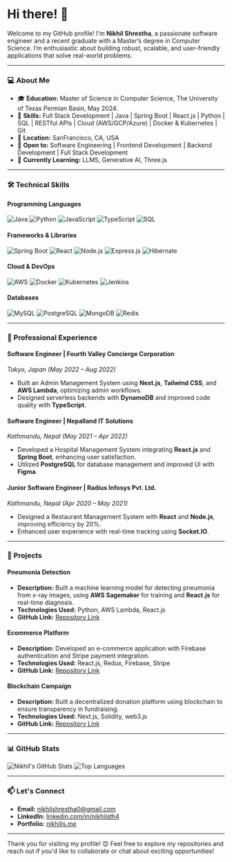 # Hi there! 👋

Welcome to my GitHub profile! I'm **Nikhil Shrestha**, a passionate software engineer and a recent graduate with a Master’s degree in Computer Science. I’m enthusiastic about building robust, scalable, and user-friendly applications that solve real-world problems.

---

### 💻 About Me
- 🎓 **Education:** Master of Science in Computer Science, The University of Texas Permian Basin, May 2024.
- 🌟 **Skills:** Full Stack Development | Java | Spring Boot | React.js | Python | SQL | RESTful APIs | Cloud (AWS/GCP/Azure) | Docker & Kubernetes | Git
- 📍 **Location:** SanFrancisco, CA, USA
- 💼 **Open to:** Software Engineering | Frontend Development | Backend Development | Full Stack Development
- 🌱 **Currently Learning:** LLMS, Generative AI, Three.js

---

### 🛠️ Technical Skills

#### **Programming Languages**
<img src="https://img.shields.io/badge/Java-007396?style=for-the-badge&logo=java&logoColor=white" alt="Java"> <img src="https://img.shields.io/badge/Python-3776AB?style=for-the-badge&logo=python&logoColor=white" alt="Python"> <img src="https://img.shields.io/badge/JavaScript-F7DF1E?style=for-the-badge&logo=javascript&logoColor=black" alt="JavaScript"> <img src="https://img.shields.io/badge/TypeScript-007ACC?style=for-the-badge&logo=typescript&logoColor=white" alt="TypeScript"> <img src="https://img.shields.io/badge/SQL-336791?style=for-the-badge&logo=postgresql&logoColor=white" alt="SQL">

#### **Frameworks & Libraries**
<img src="https://img.shields.io/badge/Spring_Boot-6DB33F?style=for-the-badge&logo=spring&logoColor=white" alt="Spring Boot"> <img src="https://img.shields.io/badge/React-61DAFB?style=for-the-badge&logo=react&logoColor=black" alt="React"> <img src="https://img.shields.io/badge/Node.js-339933?style=for-the-badge&logo=nodedotjs&logoColor=white" alt="Node.js"> <img src="https://img.shields.io/badge/Express.js-000000?style=for-the-badge&logo=express&logoColor=white" alt="Express.js"> <img src="https://img.shields.io/badge/Hibernate-59666C?style=for-the-badge&logo=hibernate&logoColor=white" alt="Hibernate">

#### **Cloud & DevOps**
<img src="https://img.shields.io/badge/AWS-232F3E?style=for-the-badge&logo=amazon-aws&logoColor=white" alt="AWS"> <img src="https://img.shields.io/badge/Docker-2496ED?style=for-the-badge&logo=docker&logoColor=white" alt="Docker"> <img src="https://img.shields.io/badge/Kubernetes-326CE5?style=for-the-badge&logo=kubernetes&logoColor=white" alt="Kubernetes"> <img src="https://img.shields.io/badge/Jenkins-D24939?style=for-the-badge&logo=jenkins&logoColor=white" alt="Jenkins">

#### **Databases**
<img src="https://img.shields.io/badge/MySQL-4479A1?style=for-the-badge&logo=mysql&logoColor=white" alt="MySQL"> <img src="https://img.shields.io/badge/PostgreSQL-4169E1?style=for-the-badge&logo=postgresql&logoColor=white" alt="PostgreSQL"> <img src="https://img.shields.io/badge/MongoDB-47A248?style=for-the-badge&logo=mongodb&logoColor=white" alt="MongoDB"> <img src="https://img.shields.io/badge/Redis-DC382D?style=for-the-badge&logo=redis&logoColor=white" alt="Redis">

---

### 💼 Professional Experience

#### Software Engineer | Fourth Valley Concierge Corporation
*Tokyo, Japan (May 2022 – Aug 2022)*
- Built an Admin Management System using **Next.js**, **Tailwind CSS**, and **AWS Lambda**, optimizing admin workflows.
- Designed serverless backends with **DynamoDB** and improved code quality with **TypeScript**.

#### Software Engineer | Nepalland IT Solutions
*Kathmandu, Nepal (May 2021 – Apr 2022)*
- Developed a Hospital Management System integrating **React.js** and **Spring Boot**, enhancing user satisfaction.
- Utilized **PostgreSQL** for database management and improved UI with **Figma**.

#### Junior Software Engineer | Radius Infosys Pvt. Ltd.
*Kathmandu, Nepal (Apr 2020 – May 2021)*
- Designed a Restaurant Management System with **React** and **Node.js**, improving efficiency by 20%.
- Enhanced user experience with real-time tracking using **Socket.IO**.

---

### 🌟 Projects

#### **Pneumonia Detection**
- **Description:** Built a machine learning model for detecting pneumonia from x-ray images, using **AWS Sagemaker** for training and **React.js** for real-time diagnosis.
- **Technologies Used:** Python, AWS Lambda, React.js
- **GitHub Link:** [Repository Link](#)

#### **Ecommerce Platform**
- **Description:** Developed an e-commerce application with Firebase authentication and Stripe payment integration.
- **Technologies Used:** React.js, Redux, Firebase, Stripe
- **GitHub Link:** [Repository Link](#)

#### **Blockchain Campaign**
- **Description:** Built a decentralized donation platform using blockchain to ensure transparency in fundraising.
- **Technologies Used:** Next.js, Solidity, web3.js
- **GitHub Link:** [Repository Link](#)

---

### 📊 GitHub Stats

![Nikhil's GitHub Stats](https://github-readme-stats.vercel.app/api?username=nikhilsth4&show_icons=true&theme=radical)
![Top Languages](https://github-readme-stats.vercel.app/api/top-langs/?username=nikhilsth4&layout=compact&theme=radical)

---

### 📫 Let's Connect
- **Email:** [nikhilshrestha0@gmail.com](mailto:nikhilshrestha0@gmail.com)
- **LinkedIn:** [linkedin.com/in/nikhilsth4](https://linkedin.com/in/nikhilsth4)
- **Portfolio:** [nikhiljs.me](https://nikhiljs.me)

---

Thank you for visiting my profile! 😊 Feel free to explore my repositories and reach out if you'd like to collaborate or chat about exciting opportunities!

